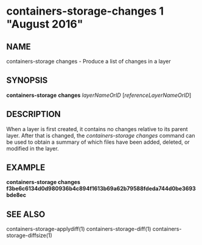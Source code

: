 # containers-storage-changes 1 "August 2016"

## NAME
containers-storage changes - Produce a list of changes in a layer

## SYNOPSIS
**containers-storage** **changes** *layerNameOrID* [*referenceLayerNameOrID*]

## DESCRIPTION
When a layer is first created, it contains no changes relative to its parent
layer.  After that is changed, the *containers-storage changes* command can be used to
obtain a summary of which files have been added, deleted, or modified in the
layer.

## EXAMPLE
**containers-storage changes f3be6c6134d0d980936b4c894f1613b69a62b79588fdeda744d0be3693bde8ec**

## SEE ALSO
containers-storage-applydiff(1)
containers-storage-diff(1)
containers-storage-diffsize(1)
